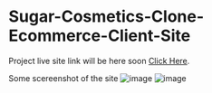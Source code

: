# Sugar-Cosmetics-Clone-Ecommerce-Client-Site

Project live site link will be here soon [Click Here]().

Some scereenshot of the site
![image](https://user-images.githubusercontent.com/73699852/171532482-ecb5fc24-0247-4c10-b305-73003b2e842f.png)
![image](https://user-images.githubusercontent.com/73699852/171532628-80423710-371d-47b1-8828-8c7ee7e7cf53.png)

